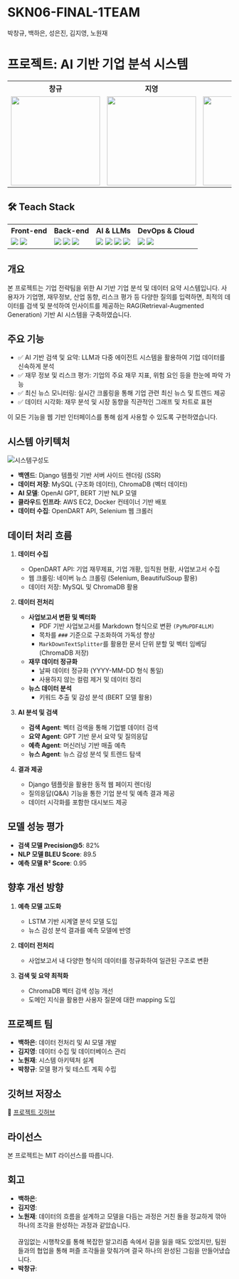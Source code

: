# SKN06-FINAL-1TEAM
박창규, 백하은, 성은진, 김지영, 노원재
# 프로젝트: AI 기반 기업 분석 시스템
<table>
  <tr>
    <th>창규</th>
    <th>지영</th>
    <th>원재</th>
    <th>하은</th>
  </tr>
  <tr>
    <td><img src="https://github.com/user-attachments/assets/de728c8a-6828-4cc8-b057-b104815c7d07" width="200"></td>
    <td><img src="https://github.com/user-attachments/assets/7535cfb6-83f2-4c1c-ad20-3714a590e6ee" width="200"></td>
    <td><img src="https://github.com/user-attachments/assets/e138400d-7b88-4e12-884e-6f8c86f48424" width="200"></td>
    <td><img src="https://github.com/user-attachments/assets/d120b931-2ef6-41b6-8b16-0b747bdcae1e" width="200"></td>
  </tr>
</table>





## 🛠 Teach Stack

<table>
  <tr>
    <th>Front-end</th>
    <th>Back-end</th>
    <th>AI & LLMs</th>
    <th>DevOps & Cloud</th>
  </tr>
  <tr>
    <td>
      <img src="https://img.shields.io/badge/CSS-1572B6?style=flat&logo=css3&logoColor=white">
      <img src="https://img.shields.io/badge/JavaScript-F7DF1E?style=flat&logo=javascript&logoColor=black">
    </td>
    <td>
      <img src="https://img.shields.io/badge/Python-3776AB?style=flat&logo=python&logoColor=white">
      <img src="https://img.shields.io/badge/Django-092E20?style=flat&logo=django&logoColor=white">
      <img src="https://img.shields.io/badge/MySQL-4479A1?style=flat&logo=mysql&logoColor=white">
    </td>
    <td>
      <img src="https://img.shields.io/badge/OpenAI-412991?style=flat&logo=openai&logoColor=white">
      <img src="https://img.shields.io/badge/Gemini-4285F4?style=flat&logo=google&logoColor=white">
      <img src="https://img.shields.io/badge/LangChain-black?style=flat&logo=python&logoColor=white">
      <img src="https://img.shields.io/badge/HuggingFace-yellow?style=flat&logo=huggingface&logoColor=white">
    </td>
    <td>
      <img src="https://img.shields.io/badge/Docker-2496ED?style=flat&logo=docker&logoColor=white">
      <img src="https://img.shields.io/badge/AWS-orange?style=flat&logo=amazon-aws&logoColor=white">
    </td>
  </tr>
</table>




## 개요
본 프로젝트는 기업 전략팀을 위한 AI 기반 기업 분석 및 데이터 요약 시스템입니다.
사용자가 기업명, 재무정보, 산업 동향, 리스크 평가 등 다양한 질의를 입력하면, 최적의 데이터를 검색 및 분석하여 인사이트를 제공하는 RAG(Retrieval-Augmented Generation) 기반 AI 시스템을 구축하였습니다.

## 주요 기능
- ✅ AI 기반 검색 및 요약: LLM과 다중 에이전트 시스템을 활용하여 기업 데이터를 신속하게 분석
- ✅ 재무 정보 및 리스크 평가: 기업의 주요 재무 지표, 위험 요인 등을 한눈에 파악 가능
- ✅ 최신 뉴스 모니터링: 실시간 크롤링을 통해 기업 관련 최신 뉴스 및 트렌드 제공
- ✅ 데이터 시각화: 재무 분석 및 시장 동향을 직관적인 그래프 및 차트로 표현

이 모든 기능을 웹 기반 인터페이스를 통해 쉽게 사용할 수 있도록 구현하였습니다.
## 시스템 아키텍처

![시스템구성도](https://github.com/user-attachments/assets/5ce35c69-aa8c-4365-a5a2-da4061d81e00)

- **백엔드**: Django 템플릿 기반 서버 사이드 렌더링 (SSR) 
- **데이터 저장**: MySQL (구조화 데이터), ChromaDB (벡터 데이터)
- **AI 모델**: OpenAI GPT, BERT 기반 NLP 모델
- **클라우드 인프라**: AWS EC2, Docker 컨테이너 기반 배포
- **데이터 수집**: OpenDART API, Selenium 웹 크롤러

## 데이터 처리 흐름
1. **데이터 수집**
   - OpenDART API: 기업 재무제표, 기업 개황, 임직원 현황, 사업보고서 수집
   - 웹 크롤링: 네이버 뉴스 크롤링 (Selenium, BeautifulSoup 활용)
   - 데이터 저장: MySQL 및 ChromaDB 활용

2. **데이터 전처리**
   - **사업보고서 변환 및 벡터화**  
     - PDF 기반 사업보고서를 Markdown 형식으로 변환 `(PyMuPDF4LLM)`
     - 목차를 `###` 기준으로 구조화하여 가독성 향상  
     - `MarkDownTextSplitter`를 활용한 문서 단위 분할 및 벡터 임베딩 (ChromaDB 저장)  
   - **재무 데이터 정규화**  
     - 날짜 데이터 정규화 (YYYY-MM-DD 형식 통일)  
     - 사용하지 않는 컬럼 제거 및 데이터 정리  
   - **뉴스 데이터 분석**  
     - 키워드 추출 및 감성 분석 (BERT 모델 활용)  

3. **AI 분석 및 검색**
   - **검색 Agent**: 벡터 검색을 통해 기업별 데이터 검색
   - **요약 Agent**: GPT 기반 문서 요약 및 질의응답
   - **예측 Agent**: 머신러닝 기반 매출 예측
   - **뉴스 Agent**: 뉴스 감성 분석 및 트렌드 탐색

4. **결과 제공**
   - Django 템플릿을 활용한 동적 웹 페이지 렌더링  
   - 질의응답(Q&A) 기능을 통한 기업 분석 및 예측 결과 제공  
   - 데이터 시각화를 포함한 대시보드 제공  
     

## 모델 성능 평가
- **검색 모델 Precision@5**: 82%
- **NLP 모델 BLEU Score**: 89.5
- **예측 모델 R² Score**: 0.95

## 향후 개선 방향
1. **예측 모델 고도화**
   - LSTM 기반 시계열 분석 모델 도입
   - 뉴스 감성 분석 결과를 예측 모델에 반영

2. **데이터 전처리**
   - 사업보고서 내 다양한 형식의 데이터를 정규화하여 일관된 구조로 변환
     
3. **검색 및 요약 최적화**
   - ChromaDB 벡터 검색 성능 개선
   - 도메인 지식을 활용한 사용자 질문에 대한 mapping 도입

## 프로젝트 팀
- **백하은**: 데이터 전처리 및 AI 모델 개발
- **김지영**: 데이터 수집 및 데이터베이스 관리
- **노원재**: 시스템 아키텍처 설계
- **박창규**: 모델 평가 및 테스트 계획 수립

## 깃허브 저장소
🔗 [프로젝트 깃허브](https://github.com/SKNETWORKS-FAMILY-AICAMP/SKN06-FINAL-1TEAM)

## 라이선스
본 프로젝트는 MIT 라이선스를 따릅니다.


## 회고
- **백하은**: 
- **김지영**: 
- **노원재**: 데이터의 흐름을 설계하고 모델을 다듬는 과정은 거친 돌을 정교하게 깎아 하나의 조각을 완성하는 과정과 같았습니다.<br>
  <br>끊임없는 시행착오를 통해 복잡한 알고리즘 속에서 길을 잃을 때도 있었지만, 팀원들과의 협업을 통해 퍼즐 조각들을 맞춰가며 결국 하나의 완성된 그림을 만들어냈습니다.<br>
- **박창규**: 

